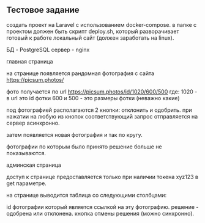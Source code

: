 ## Тестовое задание
создать проект на Laravel с использованием docker-compose.
в папке с проектом должен быть скрипт deploy.sh, который разворачивает готовый к работе локальный сайт (должен заработать на linux).

БД - PostgreSQL
сервер - nginx

главная страница

на странице появляется рандомная фотография с сайта https://picsum.photos/

фото получается по url https://picsum.photos/id/1020/600/500
где:
1020 - в url это id фотки
600 и 500 - это размеры фотки (неважно какие)

под фотографией располагаются 2 кнопки: отклонить и одобрить.
при нажатии на любую из кнопок соответствующий запрос отправляется на сервер асинхронно.

затем появляется новая фотография и так по кругу.

фотографии по которым было принято решение больше не показываются.

админская страница

доступ к странице предоставляется только при наличии токена xyz123 в get параметре.

на странице выводится таблица со следующими столбцами:

id фотографии который является ссылкой на эту фотографию.
решение - одобрена или отклонена.
кнопка отмены решения (можно синхронно).


